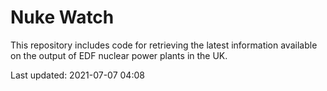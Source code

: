 # Nuke Watch

This repository includes code for retrieving the latest information available on the output of EDF nuclear power plants in the UK.

Last updated: 2021-07-07 04:08